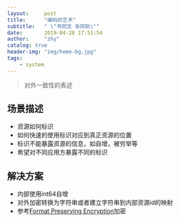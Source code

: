 ```yaml
---
layout:     post
title:      "编码的艺术"
subtitle:   " \"书同文 车同轨\""
date:       2019-04-28 17:51:54
author:     "zhy"
catalog: true
header-img: "img/home-bg.jpg"
tags:
    - system
---
```


> 对外一致性的表述

## 场景描述
* 资源如何标识
* 如何快速的使用标识对应到真正资源的位置
* 标识不能暴露资源的信息，如自增，被穷举等
* 希望对不同应用方暴露不同的标识

## 解决方案
* 内部使用int64自增
* 对外加密转换为字符串或者建立字符串到内部资源id的映射
* 参考[Format Preserving Encryption](https://en.wikipedia.org/wiki/Format-preserving_encryption)加密


